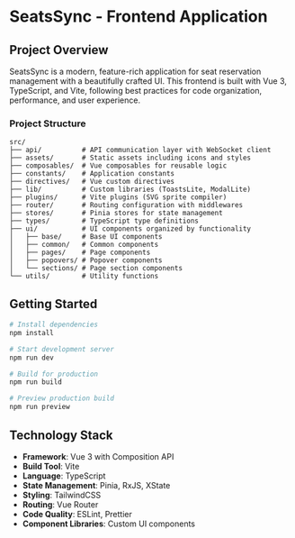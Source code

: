 # SeatsSync - Frontend Application

## Project Overview

SeatsSync is a modern, feature-rich application for seat reservation management with a beautifully crafted UI. This frontend is built with Vue 3, TypeScript, and Vite, following best practices for code organization, performance, and user experience.


### Project Structure

```
src/
├── api/          # API communication layer with WebSocket client
├── assets/       # Static assets including icons and styles
├── composables/  # Vue composables for reusable logic
├── constants/    # Application constants
├── directives/   # Vue custom directives
├── lib/          # Custom libraries (ToastsLite, ModalLite)
├── plugins/      # Vite plugins (SVG sprite compiler)
├── router/       # Routing configuration with middlewares
├── stores/       # Pinia stores for state management
├── types/        # TypeScript type definitions
├── ui/           # UI components organized by functionality
│   ├── base/     # Base UI components
│   ├── common/   # Common components
│   ├── pages/    # Page components
│   ├── popovers/ # Popover components
│   └── sections/ # Page section components
└── utils/        # Utility functions
```

## Getting Started

```bash
# Install dependencies
npm install

# Start development server
npm run dev

# Build for production
npm run build

# Preview production build
npm run preview
```

## Technology Stack

- **Framework**: Vue 3 with Composition API
- **Build Tool**: Vite
- **Language**: TypeScript
- **State Management**: Pinia, RxJS, XState
- **Styling**: TailwindCSS
- **Routing**: Vue Router
- **Code Quality**: ESLint, Prettier
- **Component Libraries**: Custom UI components
